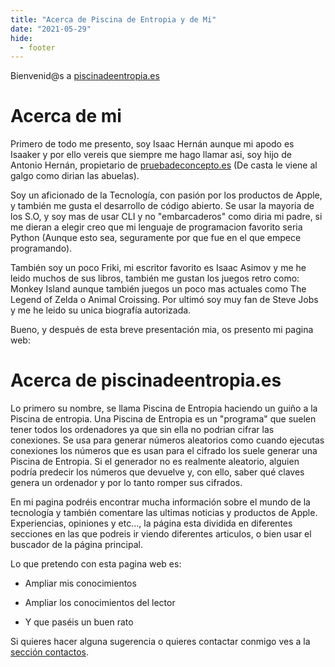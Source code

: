 ```yaml
---
title: "Acerca de Piscina de Entropia y de Mi"
date: "2021-05-29"
hide:
  - footer
---
```


Bienvenid@s a [piscinadeentropia.es](https://piscinadeentropia.es)

# Acerca de mi

Primero de todo me presento, soy Isaac Hernán aunque mi apodo es Isaaker y por ello vereis que siempre me hago llamar asi, soy hijo de Antonio Hernán, propietario de [pruebadeconcepto.es](https://pruebadeconcepto.es) (De casta le viene al galgo como dirian las abuelas).

Soy un aficionado de la Tecnología, con pasión por los productos de Apple, y también me gusta el desarrollo de código abierto. Se usar la mayoria de los S.O, y soy mas de usar CLI y no "embarcaderos" como diria mi padre, si me dieran a elegir creo que mi lenguaje de programacion favorito seria Python (Aunque esto sea, seguramente por que fue en el que empece programando).

También soy un poco Friki, mi escritor favorito es Isaac Asimov y me he leido muchos de sus libros, también me gustan los juegos retro como: Monkey Island aunque también juegos un poco mas actuales como The Legend of Zelda o Animal Croissing. Por ultimó soy muy fan de Steve Jobs y me he leido su unica biografía autorizada.

Bueno, y después de esta breve presentación mia, os presento mi pagina web:

# Acerca de piscinadeentropia.es

Lo primero su nombre, se llama Piscina de Entropia haciendo un guiño a la Piscina de entropia. Una Piscina de Entropia es un "programa" que suelen tener todos los ordenadores ya que sin ella no podrian cifrar las conexiones. Se usa para generar números aleatorios como cuando ejecutas conexiones los números que es usan para el cifrado los suele generar una Piscina de Entropia. Si el generador no es realmente aleatorio, alguien podría predecir los números que devuelve y, con ello, saber qué claves genera un ordenador y por lo tanto romper sus cifrados.

En mi pagina podréis encontrar mucha información sobre el mundo de la tecnología y también comentare las ultimas noticias y productos de Apple. Experiencias, opiniones y etc..., la página esta dividida en diferentes secciones en las que podreis ir viendo diferentes articulos, o bien usar el buscador de la página principal.

Lo que pretendo con esta pagina web es:

- Ampliar mis conocimientos

- Ampliar los conocimientos del lector

- Y que paséis un buen rato

Si quieres hacer alguna sugerencia o quieres contactar conmigo ves a la [sección contactos](https://piscinadeentropia.es/contacto/).

